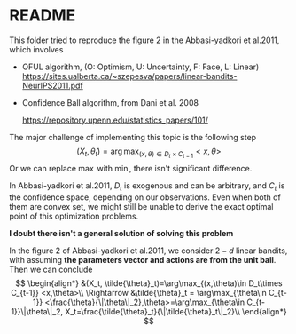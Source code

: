# README

This folder tried to reproduce the figure 2 in the Abbasi-yadkori et al.2011, which involves

+ OFUL algorithm, (O: Optimism, U: Uncertainty, F: Face, L: Linear)
  https://sites.ualberta.ca/~szepesva/papers/linear-bandits-NeurIPS2011.pdf

+ Confidence Ball algorithm, from Dani et al. 2008

  https://repository.upenn.edu/statistics_papers/101/

The major challenge of implementing this topic is the following step
$$
(X_t, \tilde{\theta}_t)=\arg\max_{(x,\theta)\in D_t\times C_{t-1}} <x,\theta>
$$
Or we can replace $\max$ with $\min$, there isn't significant difference.

In Abbasi-yadkori et al.2011, $D_t$ is exogenous and can be arbitrary, and $C_t$ is the confidence space, depending on our observations. Even when both of them are convex set, we might still be unable to derive the exact optimal point of this optimization problems. 

**I doubt there isn't a general solution of solving this problem**

In the figure 2 of Abbasi-yadkori et al.2011, we consider $2-d$ linear bandits, with assuming **the parameters vector and actions are from the unit ball**. Then we can conclude
$$
\begin{align*}
&(X_t, \tilde{\theta}_t)=\arg\max_{(x,\theta)\in D_t\times C_{t-1}} <x,\theta>\\
\Rightarrow &\tilde{\theta}_t = \arg\max_{\theta\in C_{t-1}} <\frac{\theta}{\|\theta\|_2},\theta>=\arg\max_{\theta\in C_{t-1}}\|\theta\|_2, X_t=\frac{\tilde{\theta}_t}{\|\tilde{\theta}_t\|_2}\\
\end{align*}
$$

